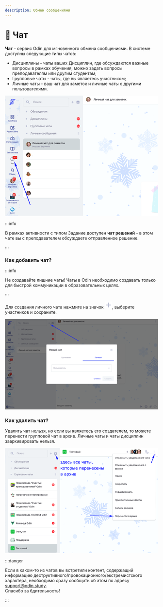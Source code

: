 ```yaml
---
description: Обмен сообщениями
---
```


# 📲 Чат

**Чат** - сервис Odin  для мгновенного обмена сообщениями. В системе доступны следующие типы чатов:

* Дисциплины - чаты ваших Дисциплин, где обсуждаются важные вопросы в рамках обучения, можно задать вопросы преподавателям или другим студентам;
* Групповые чаты - чаты, где вы являетесь участником;
* Личные чаты - ваш чат для заметок и личные чаты с другими пользователями.

![](<../.gitbook/assets/image (18).png>)

:::info

В рамках активности с типом Задание доступен **чат решений** - в этом чате вы с преподавателем обсуждаете отправленное решение.

:::



### Как добавить чат?

:::info

Не создавайте лишние чаты! Чаты в Odin необходимо создавать только для быстрой коммуникации в образовательных целях.&#x20;

:::

Для создания личного чата нажмите на значок ![](../.gitbook/assets/plus.png), выберите участников и сохраните.

![](<../.gitbook/assets/image (19).png>)

### Как удалить чат?

Удалить чат нельзя, но если вы являетесь его создателем, то можете перенести групповой чат в архив. Личные  чаты и чаты дисциплин заархивировать нельзя.

![](<../.gitbook/assets/image (20).png>)

:::danger

Если в каком-то из чатов вы встретили контент, содержащий информацию деструктивного/провокационного/экстремистского характера, необходимо сразу сообщить об этом по адресу [support@odin.study](mailto:support@odin.study?body=%0D%0A%0D%0A-%20-%20-%20-%20-%20-%20-%20-%20-%20-%20-%20-%20-%20-%20-%20-%20-%20-%20-%20-%20-%20-%20-%20-%20-%20-%20-%20-%20-%20-%20-%20-%0D%0A%D0%A2%D0%B5%D1%85%D0%BD%D0%B8%D1%87%D0%B5%D1%81%D0%BA%D0%B0%D1%8F%20%D0%B8%D0%BD%D1%84%D0%BE%D1%80%D0%BC%D0%B0%D1%86%D0%B8%D1%8F%20\(%D0%BD%D0%B5%20%D1%83%D0%B4%D0%B0%D0%BB%D1%8F%D1%82%D1%8C\):%0D%0A%D0%90%D1%81%D0%B5%D0%B5%D0%B2%D0%B0%20%D0%9B%D1%8E%D0%B1%D0%BE%D0%B2%D1%8C%20%D0%90%D0%BB%D0%B5%D0%BA%D1%81%D0%B0%D0%BD%D0%B4%D1%80%D0%BE%D0%B2%D0%BD%D0%B0%20\(19\)%0D%0A-%20-%20-%20-%20-%20-%20-%20-%20-%20-%20-%20-%20-%20-%20-%20-%20-%20-%20-%20-%20-%20-%20-%20-%20-%20-%20-%20-%20-%20-%20-%20-).\
Спасибо за бдительность!

:::
